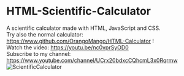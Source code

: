 # HTML-Scientific-Calculator

A scientific calculator made with HTML, JavaScript and CSS. <br>
Try also the normal calculator: https://www.github.com/OrangoMango/HTML-Calculator ! <br>
Watch the video: https://youtu.be/nc0vprSyOD0 <br>
Subscribe to my channel: https://www.youtube.com/channel/UCrx20bdxcCQhcmL3x0Rqrmw <br>
![ScientificCalculator](https://user-images.githubusercontent.com/61402409/79760749-cf664680-8320-11ea-9e30-a7a3e0ef97e1.jpeg)
